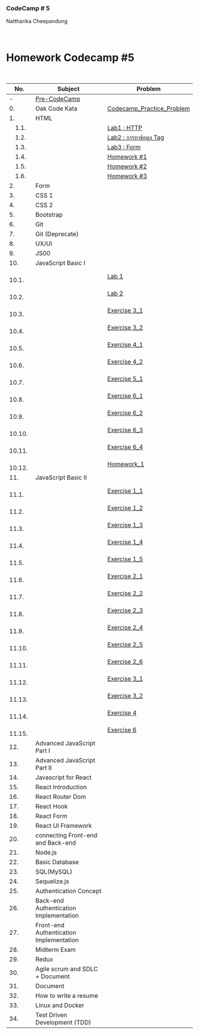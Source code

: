 ### CodeCamp # 5 <br>
Nattharika Cheepandung <br>
<br>
<br>

# Homework Codecamp #5

<br>

|No.|Subject        |Problem    |
|---|---|---        |
|-  |[Pre-CodeCamp](./PreCodeComp/)   |   |
|0. |Oak Code Kata  |[Codecamp_Practice_Problem](./Codecamp_Practice_Problem/README.md)   |
|1. |HTML           |   |
|&emsp;1.1.|    |[Lab1 : HTTP](./Homework_CodeCamp5/HTML/HTML_LAB1/README.md)   |
|&emsp;1.2.|    |[Lab2 : การหาข้อมูล Tag](./Homework_CodeCamp5/HTML/HTML_LAB2/README.md)  |
|&emsp;1.3.|    |[Lab3 : Form](./Homework_CodeCamp5/HTML/HTML_LAB3/README.md)    |
|&emsp;1.4.|    |[Homework #1 ](./Homework_CodeCamp5/HTML/HTML_Homework_1/README.md)   |
|&emsp;1.5.|    |[Homework #2 ](./Homework_CodeCamp5/HTML/HTML_Homework_2/README.md)   |
|&emsp;1.6.|    |[Homework #3 ](./Homework_CodeCamp5/HTML/HTML_Homework_3/README.md)   |
|2. |Form           |   |
|3. |CSS 1          |   |
|4. |CSS 2          |   |
|5. |Bootstrap      |   |
|6. |Git            |   |
|7. |Git (Deprecate)  |   |
|8. |UX/UI          |   |
|9. |JS00           |   |
|10. |JavaScript Basic I  |   |
|&emsp;10.1.|    |[Lab 1](./Homework_CodeCamp5/JavaScriptBasic_I/Lab_1/README.md)   |
|&emsp;10.2.|    |[Lab 2](./Homework_CodeCamp5/JavaScriptBasic_I/Lab_2/README.md)   |
|&emsp;10.3.|    |[Exercise 3_1](./Homework_CodeCamp5/JavaScriptBasic_I/Exercise3_1/README.md)   |
|&emsp;10.4.|    |[Exercise 3_2](./Homework_CodeCamp5/JavaScriptBasic_I/Exercise3_2/README.md)   |
|&emsp;10.5.|    |[Exercise 4_1](./Homework_CodeCamp5/JavaScriptBasic_I/Exercise4_1/README.md)   |
|&emsp;10.6.|    |[Exercise 4_2](./Homework_CodeCamp5/JavaScriptBasic_I/Exercise4_2/README.md)   |
|&emsp;10.7.|    |[Exercise 5_1](./Homework_CodeCamp5/JavaScriptBasic_I/Exercise5_1/README.md)   |
|&emsp;10.8.|    |[Exercise 6_1](./Homework_CodeCamp5/JavaScriptBasic_I/Exercise6_1/README.md)   |
|&emsp;10.9.|    |[Exercise 6_2](./Homework_CodeCamp5/JavaScriptBasic_I/Exercise6_2/README.md)   |
|&emsp;10.10.|    |[Exercise 6_3](./Homework_CodeCamp5/JavaScriptBasic_I/Exercise6_3/README.md)   |
|&emsp;10.11.|    |[Exercise 6_4](./Homework_CodeCamp5/JavaScriptBasic_I/Exercise6_4/README.md)   |
|&emsp;10.12.|    |[Homework_1](./Homework_CodeCamp5/JavaScriptBasic_I/Homework_1/README.md)   |
|11. |JavaScript Basic II  |   |
|&emsp;11.1.|    |[Exercise 1_1](./Homework_CodeCamp5/JavaScriptBasic_II/Exercise_1_1/README.md)   |
|&emsp;11.2.|    |[Exercise 1_2](./Homework_CodeCamp5/JavaScriptBasic_II/Exercise_1_2/README.md)   |
|&emsp;11.3.|    |[Exercise 1_3](./Homework_CodeCamp5/JavaScriptBasic_II/Exercise_1_3/README.md)   |
|&emsp;11.4.|    |[Exercise 1_4](./Homework_CodeCamp5/JavaScriptBasic_II/Exercise_1_4/README.md)   |
|&emsp;11.5.|    |[Exercise 1_5](./Homework_CodeCamp5/JavaScriptBasic_II/Exercise_1_5/README.md)   |
|&emsp;11.6.|    |[Exercise 2_1](./Homework_CodeCamp5/JavaScriptBasic_II/Exercise_2_1/README.md)   |
|&emsp;11.7.|    |[Exercise 2_2](./Homework_CodeCamp5/JavaScriptBasic_II/Exercise_2_2/README.md)   |
|&emsp;11.8.|    |[Exercise 2_3](./Homework_CodeCamp5/JavaScriptBasic_II/Exercise_2_3/README.md)   |
|&emsp;11.9.|    |[Exercise 2_4](./Homework_CodeCamp5/JavaScriptBasic_II/Exercise_2_4/README.md)   |
|&emsp;11.10.|    |[Exercise 2_5](./Homework_CodeCamp5/JavaScriptBasic_II/Exercise_2_5/README.md)   |
|&emsp;11.11.|    |[Exercise 2_6](./Homework_CodeCamp5/JavaScriptBasic_II/Exercise_2_6/README.md)   |
|&emsp;11.12.|    |[Exercise 3_1](./Homework_CodeCamp5/JavaScriptBasic_II/Exercise_3_1/README.md)   |
|&emsp;11.13.|    |[Exercise 3_2](./Homework_CodeCamp5/JavaScriptBasic_II/Exercise_3_2/README.md)   |
|&emsp;11.14.|    |[Exercise 4](./Homework_CodeCamp5/JavaScriptBasic_II/Exercise_4/README.md)   |
|&emsp;11.15.|    |[Exercise 6](./Homework_CodeCamp5/JavaScriptBasic_II/Exercise_6/README.md)   |
|12. |Advanced JavaScript Part I  |   |
|13. |Advanced JavaScript Part II  |   |
|14. |Javascript for React  |   |
|15. |React Introduction  |   |
|16. |React Router Dom  |   |
|17. |React Hook    |   |
|18. |React Form    |   |
|19. |React UI Framework  |   |
|20. |connecting Front-end and Back-end  |   |
|21. |Node.js       |   |
|22. |Basic Database  |   |
|23. |SQL(MySQL)    |   |
|24. |Sequelize.js  |   |
|25. |Authentication Concept  |   |
|26. |Back-end Authentication Implementation  |   |
|27. |Front-end Authentication Implementation  |   |
|28. |Midterm Exam  |   |
|29. |Redux         |   |
|30. |Agile scrum and SDLC + Document  |   |
|31. |Document      |   |
|32. |How to write a resume  |   |
|33. |Linux and Docker  |   |
|34. |Test Driven Development (TDD)  |   |